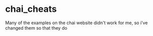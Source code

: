 # chai_cheats
Many of the examples on the chai website didn't work for me, so i've changed them so that they do

